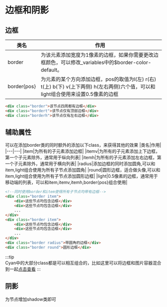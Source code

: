 # 边框和阴影
## 边框
|类名|作用|
|---|---|
|border|为该元素添加宽度为1像素的边框，如果你需要更改边框颜色，可以修改_variables中的$border-color-default。|
|border{pos}|为元素的某个方向添加边框，pos的取值为l(左) r(右) t(上) b(下) v(上下两侧) h(左右两侧)六个值，可以和light组合使用来设置0.5像素的边框|
```html
<div class="border">该节点四周都有边框</div>
<div class="bordert">该节点仅有顶部边框</div>
<div class="borderh">该节点仅有左右边框</div>
```
## 辅助属性
可以在添加border类的同时额外的添加以下class，来获得其他的效果
|类名|作用|
|---|---|
|item|为所有的子元素添加边框|
|itemv|为所有的子元素添加上下边框，第一个子元素除外，通常用于纵向列表|
|itemh|为所有的子元素添加左右边框，第一个子元素除外，通常用于横向列表|
|radius|添加边框的同时添加圆角,可以和item,light组合使用为所有子节点添加圆角|
|round|圆形边框，适合做头像,可以和item,light组合使用为所有子节点添加圆形边框|
|light|0.5像素的边框，通常用于移动端的列表，可以和item,itemv,itemh,border{pos}组合使用|

```html
<!--同时使用border和item使得所有子节点均带有边框-->
<div class="border item">
    <div>这些节点均包含边框</div>
    <div>这些节点均包含边框</div>
    ...
</div>
<div class="border item">
    <div>这些节点均包含边框</div>
    <div>这些节点均包含边框</div>
    ...
</div>
<div class="border radius">带圆角的边框</div>
<div class="border round">圆形边框</div>
```
:::tip  
Cyan中的大部分class都是可以相互组合的，比如这里可以将边框和图片容器混合到一起[点击查看](./layout.html#图片容器：img-container)
:::
## 阴影
为节点增加shadow类即可